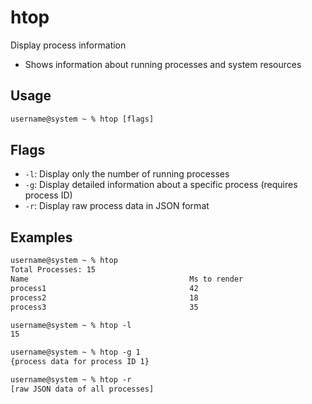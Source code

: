 # htop

Display process information

- Shows information about running processes and system resources

## Usage

```txt
username@system ~ % htop [flags]
```

## Flags

- `-l`: Display only the number of running processes
- `-g`: Display detailed information about a specific process (requires process ID)
- `-r`: Display raw process data in JSON format

## Examples

```txt
username@system ~ % htop
Total Processes: 15
Name                                    Ms to render
process1                                42
process2                                18
process3                                35

username@system ~ % htop -l
15

username@system ~ % htop -g 1
{process data for process ID 1}

username@system ~ % htop -r
[raw JSON data of all processes]
```
